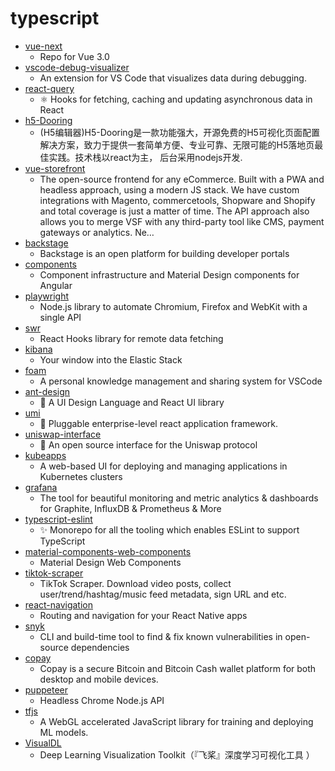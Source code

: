 # typescript
- [vue-next](https://github.com/vuejs/vue-next)
  - Repo for Vue 3.0
- [vscode-debug-visualizer](https://github.com/hediet/vscode-debug-visualizer)
  - An extension for VS Code that visualizes data during debugging.
- [react-query](https://github.com/tannerlinsley/react-query)
  - ⚛️ Hooks for fetching, caching and updating asynchronous data in React
- [h5-Dooring](https://github.com/MrXujiang/h5-Dooring)
  - (H5编辑器)H5-Dooring是一款功能强大，开源免费的H5可视化页面配置解决方案，致力于提供一套简单方便、专业可靠、无限可能的H5落地页最佳实践。技术栈以react为主， 后台采用nodejs开发.
- [vue-storefront](https://github.com/DivanteLtd/vue-storefront)
  - The open-source frontend for any eCommerce. Built with a PWA and headless approach, using a modern JS stack. We have custom integrations with Magento, commercetools, Shopware and Shopify and total coverage is just a matter of time. The API approach also allows you to merge VSF with any third-party tool like CMS, payment gateways or analytics. Ne…
- [backstage](https://github.com/spotify/backstage)
  - Backstage is an open platform for building developer portals
- [components](https://github.com/angular/components)
  - Component infrastructure and Material Design components for Angular
- [playwright](https://github.com/microsoft/playwright)
  - Node.js library to automate Chromium, Firefox and WebKit with a single API
- [swr](https://github.com/vercel/swr)
  - React Hooks library for remote data fetching
- [kibana](https://github.com/elastic/kibana)
  - Your window into the Elastic Stack
- [foam](https://github.com/foambubble/foam)
  - A personal knowledge management and sharing system for VSCode
- [ant-design](https://github.com/ant-design/ant-design)
  - 🌈 A UI Design Language and React UI library
- [umi](https://github.com/umijs/umi)
  - 🌋 Pluggable enterprise-level react application framework.
- [uniswap-interface](https://github.com/Uniswap/uniswap-interface)
  - 🦄 An open source interface for the Uniswap protocol
- [kubeapps](https://github.com/kubeapps/kubeapps)
  - A web-based UI for deploying and managing applications in Kubernetes clusters
- [grafana](https://github.com/grafana/grafana)
  - The tool for beautiful monitoring and metric analytics & dashboards for Graphite, InfluxDB & Prometheus & More
- [typescript-eslint](https://github.com/typescript-eslint/typescript-eslint)
  - ✨ Monorepo for all the tooling which enables ESLint to support TypeScript
- [material-components-web-components](https://github.com/material-components/material-components-web-components)
  - Material Design Web Components
- [tiktok-scraper](https://github.com/drawrowfly/tiktok-scraper)
  - TikTok Scraper. Download video posts, collect user/trend/hashtag/music feed metadata, sign URL and etc.
- [react-navigation](https://github.com/react-navigation/react-navigation)
  - Routing and navigation for your React Native apps
- [snyk](https://github.com/snyk/snyk)
  - CLI and build-time tool to find & fix known vulnerabilities in open-source dependencies
- [copay](https://github.com/bitpay/copay)
  - Copay is a secure Bitcoin and Bitcoin Cash wallet platform for both desktop and mobile devices.
- [puppeteer](https://github.com/puppeteer/puppeteer)
  - Headless Chrome Node.js API
- [tfjs](https://github.com/tensorflow/tfjs)
  - A WebGL accelerated JavaScript library for training and deploying ML models.
- [VisualDL](https://github.com/PaddlePaddle/VisualDL)
  - Deep Learning Visualization Toolkit（『飞桨』深度学习可视化工具 ）
